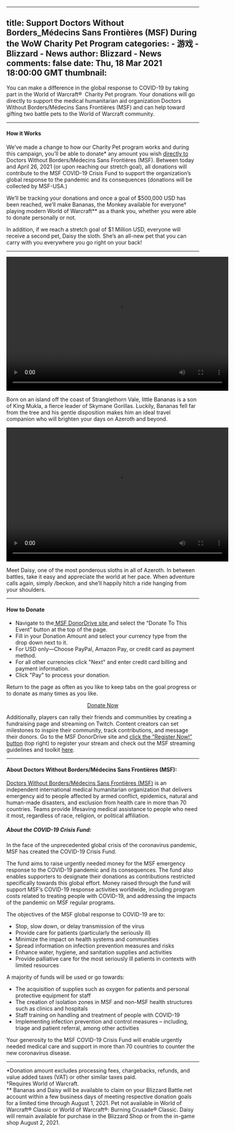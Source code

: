 
---
title: Support Doctors Without Borders_Médecins Sans Frontières (MSF) During the WoW Charity Pet Program
categories: 
    - 游戏
    - Blizzard - News
author: Blizzard - News
comments: false
date: Thu, 18 Mar 2021 18:00:00 GMT
thumbnail: 
---

<div>   
<p></p>

<p>You can make a difference in the global response to COVID-19 by taking part in the World of Warcraft®  Charity Pet program. Your donations will go directly to support the medical humanitarian aid organization Doctors Without Borders/Médecins Sans Frontières (MSF) and can help toward gifting two battle pets to the World of Warcraft community.</p>

<hr class="image-divider">
<h4><strong>How it Works</strong></h4>

<p>We’ve made a change to how our Charity Pet program works and during this campaign, you’ll be able to donate* any amount you wish <a href="http://events.doctorswithoutborders.org/?fuseaction=donorDrive.event&eventId=599&language=en" target="_blank">directly to</a> Doctors Without Borders/Médecins Sans Frontières (MSF). Between today and April 26, 2021 (or upon reaching our stretch goal), all donations will contribute to the MSF COVID-19 Crisis Fund to support the organization’s global response to the pandemic and its consequences (donations will be collected by MSF-USA.)</p>

<p>We’ll be tracking your donations and once a goal of $500,000 USD has been reached, we’ll make Bananas, the Monkey available for everyone† playing modern World of Warcraft** as a thank you, whether you were able to donate personally or not.</p>

<p>In addition, if we reach a stretch goal of $1 Million USD, everyone will receive a second pet, Daisy the sloth. She’s an all-new pet that you can carry with you everywhere you go right on your back!</p>

<hr class="image-divider">
<video autoplay="true" controls height="350" width="580"><source src="https://bnetcmsus-a.akamaihd.net/cms/content_entry_media/QNMXN0OHU1231614809812667.webm" type="video/webm"> Your browser does not support the video tag.</video>

<p>Born on an island off the coast of Stranglethorn Vale, little Bananas is a son of King Mukla, a fierce leader of Skymane Gorillas. Luckily, Bananas fell far from the tree and his gentle disposition makes him an ideal travel companion who will brighten your days on Azeroth and beyond. </p>

<video autoplay="true" controls height="350" width="580"><source src="https://bnetcmsus-a.akamaihd.net/cms/content_entry_media/2t/2T80KCSPHEXF1614809929857.webm" type="video/webm"> Your browser does not support the video tag.</video>

<p>Meet Daisy, one of the most ponderous sloths in all of Azeroth. In between battles, take it easy and appreciate the world at her pace. When adventure calls again, simply /beckon, and she’ll happily hitch a ride hanging from your shoulders. </p>

<hr class="image-divider">
<h4><strong>How to Donate</strong></h4>

<ul>
<li>Navigate to the<a href="https://events.doctorswithoutborders.org/?fuseaction=donorDrive.event&eventId=599&language=en" target="_blank"> <u>MSF DonorDrive site</u> </a>and select the “Donate To This Event” button at the top of the page.</li>
<li>Fill in your Donation Amount and select your currency type from the drop down next to it.</li>
<li>For USD only—Choose PayPal, Amazon Pay, or credit card as payment method.</li>
<li>For all other currencies click "Next" and enter credit card billing and payment information.</li>
<li>Click "Pay" to process your donation.</li>
</ul>

<p>Return to the page as often as you like to keep tabs on the goal progress or to donate as many times as you like.</p>

<p style="text-align: center;"><a class="btn btn-default btn-lg" href="https://events.doctorswithoutborders.org/?fuseaction=donorDrive.event&eventId=599&language=en" target="_blank" type="button">Donate Now</a></p>

<p>Additionally, players can rally their friends and communities by creating a fundraising page and streaming on Twitch. Content creators can set milestones to inspire their community, track contributions, and message their donors. Go to the MSF DonorDrive site and <a href="https://events.doctorswithoutborders.org/?fuseaction=donorDrive.event&eventID=599&language=en">click the “Register Now!” button</a> (top right) to register your stream and check out the MSF streaming guidelines and toolkit <a href="http://www.dropbox.com/sh/wb0bp1ed9ts4jwe/AAAadaUAJJLj7H5d_Q8nZ3sDa/WoW%20Charity%20Pet%20Program?dl=0&subfolder_nav_tracking=1" target="_blank">here</a>.</p>

<hr class="image-divider">
<h4><strong>About Doctors Without Borders/Médecins Sans Frontières (MSF):</strong></h4>

<p><a href="http://www.doctorswithoutborders.org/" target="_blank">Doctors Without Borders/Médecins Sans Frontières (MSF)</a> is an independent international medical humanitarian organization that delivers emergency aid to people affected by armed conflict, epidemics, natural and human-made disasters, and exclusion from health care in more than 70 countries. Teams provide lifesaving medical assistance to people who need it most, regardless of race, religion, or political affiliation.</p>

<h5><strong>About the COVID-19 Crisis Fund:</strong></h5>

<p>In the face of the unprecedented global crisis of the coronavirus pandemic, MSF has created the COVID-19 Crisis Fund.</p>

<p>The fund aims to raise urgently needed money for the MSF emergency response to the COVID-19 pandemic and its consequences. The fund also enables supporters to designate their donations as contributions restricted specifically towards this global effort. Money raised through the fund will support MSF’s COVID-19 response activities worldwide, including program costs related to treating people with COVID-19, and addressing the impacts of the pandemic on MSF regular programs.</p>

<p>The objectives of the MSF global response to COVID-19 are to:</p>

<ul>
<li>Stop, slow down, or delay transmission of the virus</li>
<li>Provide care for patients (particularly the seriously ill)</li>
<li>Minimize the impact on health systems and communities</li>
<li>Spread information on infection prevention measures and risks</li>
<li>Enhance water, hygiene, and sanitation supplies and activities</li>
<li>Provide palliative care for the most seriously ill patients in contexts with limited resources</li>
</ul>

<p>A majority of funds will be used or go towards:</p>

<ul>
<li>The acquisition of supplies such as oxygen for patients and personal protective equipment for staff</li>
<li>The creation of isolation zones in MSF and non-MSF health structures such as clinics and hospitals</li>
<li>Staff training on handling and treatment of people with COVID-19</li>
<li>Implementing infection prevention and control measures – including, triage and patient referral, among other activities</li>
</ul>

<p>Your generosity to the MSF COVID-19 Crisis Fund will enable urgently needed medical care and support in more than 70 countries to counter the new coronavirus disease.</p>

<hr class="image-divider">*Donation amount excludes processing fees, chargebacks, refunds, and value added taxes (VAT) or other similar taxes paid.<br>
†Requires World of Warcraft.<br>
** Bananas and Daisy will be available to claim on your Blizzard Battle.net account within a few business days of meeting respective donation goals for a limited time through August 1, 2021. Pet not available in World of Warcraft® Classic or World of Warcraft®: Burning Crusade® Classic. Daisy will remain available for purchase in the Blizzard Shop or from the in-game shop August 2, 2021.  
</div>
            